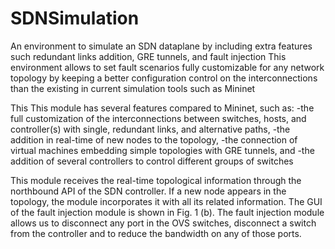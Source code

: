 # SDNSimulation
An environment to simulate an SDN dataplane by including extra features such redundant links addition, GRE tunnels, and fault injection
This environment allows to set fault scenarios fully customizable for any network topology by keeping a better configuration control on
the interconnections than the existing in current simulation tools such as Mininet

This This module has several features compared to Mininet, such as:
-the full customization of the interconnections between switches, hosts, and controller(s) with single, redundant links, and alternative paths,
-the addition in real-time of new nodes to the topology,
-the connection of virtual machines embedding simple
topologies with GRE tunnels, and
-the addition of several controllers to control different
groups of switches

This module receives the real-time topological information through the northbound API of the SDN controller. If a new node appears in the topology, the module incorporates it with all its related information. The GUI of the fault injection module is shown in Fig. 1 (b).
The fault injection module allows us to disconnect any port in the OVS switches, disconnect a switch from the controller and to reduce the bandwidth on any of those ports.
